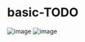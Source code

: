 # basic-TODO

![image](https://github.com/shivkantmani/basic-TODO/assets/62963182/bbdca521-034c-4214-9842-c33e2f7fc829)
![image](https://github.com/shivkantmani/basic-TODO/assets/62963182/70e5dfdf-6c5c-419b-b7fb-3389f38b12c9)

